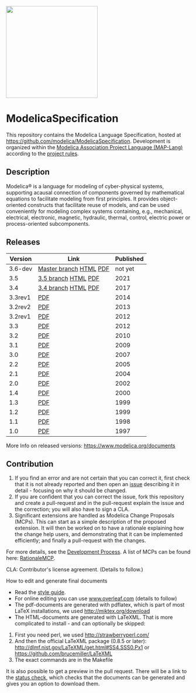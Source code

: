 <img src="https://github.com/modelica/MA-Logos/raw/master/HighRes/Modelica_Language.svg?sanitize=true" width="250px"/>

# ModelicaSpecification
This repository contains the Modelica Language Specification, hosted at https://github.com/modelica/ModelicaSpecification.
Development is organized within the [Modelica Association Project Language (MAP-Lang)](https://modelica.org/projects) according to the [project rules](https://github.com/modelica/MAP-Lang_ProjectRules/blob/main/MAP-Lang-ProjectRules.md).

## Description

Modelica® is a language for modeling of cyber-physical systems, supporting acausal connection of components governed by mathematical equations to facilitate modeling from first principles.
It provides object-oriented constructs that facilitate reuse of models, and can be used conveniently for modeling complex systems containing, e.g., mechanical, electrical, electronic, magnetic, hydraulic, thermal, control, electric power or process-oriented subcomponents.

## Releases

Version | Link                                                              | Published |
------- | ----------------------------------------------------------------- | --------|
3.6-dev | [Master branch](https://github.com/modelica/ModelicaSpecification/tree/master) [HTML](https://specification.modelica.org/master/) [PDF](https://specification.modelica.org/master/MLS.pdf)| not yet |
3.5 | [3.5 branch](https://github.com/modelica/ModelicaSpecification/tree/maint/3.5) [HTML](https://specification.modelica.org/maint/3.5/MLS.html) [PDF](https://specification.modelica.org/maint/3.5/MLS.pdf)| 2021 |
3.4     | [3.4 branch](https://github.com/modelica/ModelicaSpecification/tree/maint/3.4) [HTML](https://specification.modelica.org/maint/3.4/MLS.html) [PDF](https://modelica.org/documents/ModelicaSpec34.pdf)          | 2017    |
3.3rev1 | [PDF](https://modelica.org/documents/ModelicaSpec33Revision1.pdf) | 2014    |
3.2rev2 | [PDF](https://modelica.org/documents/ModelicaSpec32Revision2.pdf) | 2013    |
3.2rev1 | [PDF](https://modelica.org/documents/ModelicaSpec32Revision1.pdf) | 2012    |
3.3     | [PDF](https://modelica.org/documents/ModelicaSpec33.pdf)          | 2012    |
3.2     | [PDF](https://modelica.org/documents/ModelicaSpec32.pdf)          | 2010    |
3.1     | [PDF](https://modelica.org/documents/ModelicaSpec31.pdf)          | 2009    |
3.0     | [PDF](https://modelica.org/documents/ModelicaSpec30.pdf)          | 2007    |
2.2     | [PDF](https://modelica.org/documents/ModelicaSpec22.pdf)          | 2005    |
2.1     | [PDF](https://modelica.org/documents/ModelicaSpec21.pdf)          | 2004    |
2.0     | [PDF](https://modelica.org/documents/ModelicaSpec20.pdf)          | 2002    |
1.4     | [PDF](https://modelica.org/documents/ModelicaSpec14.pdf)          | 2000    |
1.3     | [PDF](https://modelica.org/documents/ModelicaSpec13norev.pdf)     | 1999    |
1.2     | [PDF](https://modelica.org/documents/modelicaspec12norev.pdf)     | 1999    |
1.1     | [PDF](https://modelica.org/documents/ModelicaSpec11.pdf)          | 1998    |
1.0     | [PDF](https://modelica.org/documents/Modelica1.pdf)               | 1997    |

More Info on released versions: https://www.modelica.org/documents

## Contribution
1. If you find an error and are not certain that you can correct it, first check that it is not already reported and then open an [issue](https://github.com/modelica/ModelicaSpecification/issues) describing it in detail - focusing on why it should be changed.
2. If you are confident that you can correct the issue, fork this repository and create a pull-request and in the pull-request explain the issue and the correction; you will also have to sign a CLA.
3. Significant extensions are handled as Modelica Change Proposals (MCPs). This can start as a simple description of the proposed extension. It will then be worked on to have a rationale explaining how the change help users, and demonstrating that it can be implemented efficiently; and finally a pull-request with the changes.

For more details, see the [Development Process](https://github.com/modelica/ModelicaSpecification/blob/master/RationaleMCP/DevelopmentProcess.md).
A list of MCPs can be found here: [RationaleMCP](https://github.com/modelica/ModelicaSpecification/tree/master/RationaleMCP).

CLA: Contributor's license agreement. (Details to follow.)

How to edit and generate final documents
* Read the [style guide](styleguide.md).
* For online editing you can use www.overleaf.com (details to follow)
* The pdf-documents are generated with pdflatex, which is part of most LaTeX installations, we used http://miktex.org/download
* The HTML-documents are generated with LaTeXML. That is more complicated to install - and can optionally be skipped:
1. First you need perl, we used http://strawberryperl.com/
2. And then the official LaTeXML package (0.8.5 or later): http://dlmf.nist.gov/LaTeXML/get.html#SS4.SSS0.Px1 or https://github.com/brucemiller/LaTeXML
3. The exact commands are in the Makefile

It is also possible to get a preview in the pull request.
There will be a link to the [status check](https://test.openmodelica.org/jenkins/job/ModelicaAssociation/job/ModelicaSpecification/view/change-requests/), which checks that the documents can be generated and gives you an option to download them.
